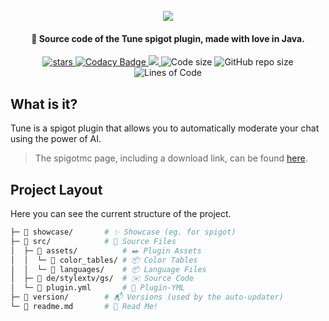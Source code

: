 <h1 align="center">
  <br>
  <img src="https://raw.githubusercontent.com/StylexTV/GSigns/master/showcase/socials/cover.png">
  <br>
</h1>

<h4 align="center">🚩 Source code of the Tune spigot plugin, made with love in Java.</h4>

<p align="center">
  <a href="https://GitHub.com/StylexTV/Tune/stargazers/">
    <img alt="stars" src="https://img.shields.io/github/stars/StylexTV/Tune.svg?color=ffdd00"/>
  </a>
  <a href="https://www.codacy.com/manual/noluck942/GSigns?utm_source=github.com&amp;utm_medium=referral&amp;utm_content=StylexTV/GSigns&amp;utm_campaign=Badge_Grade">
    <img alt="Codacy Badge" src="https://app.codacy.com/project/badge/Grade/a33dbb19ff17460d896a7864fececab6"/>
  </a>
  <a href="https://stylextv.gitbook.io/gsigns" alt="Docs (gitbook)">
    <img src="https://img.shields.io/badge/docs-gitbook-brightgreen"/>
  </a>
  <a>
    <img alt="Code size" src="https://img.shields.io/github/languages/code-size/StylexTV/Tune.svg"/>
  </a>
  <a>
    <img alt="GitHub repo size" src="https://img.shields.io/github/repo-size/StylexTV/Tune.svg"/>
  </a>
  <a>
    <img alt="Lines of Code" src="https://tokei.rs/b1/github/StylexTV/Tune?category=code"/>
  </a>
</p>

## What is it?
Tune is a spigot plugin that allows you to automatically moderate your chat using the power of AI.
> The spigotmc page, including a download link, can be found [here](https://www.spigotmc.org/resources/g-signs-a-unique-map-signs-plugin-for-lobbies.85017/).

## Project Layout
Here you can see the current structure of the project.

```bash
├─ 📂 showcase/       # ✨ Showcase (eg. for spigot)
├─ 📂 src/            # 🌟 Source Files
│  ├─ 📂 assets/          # ✒️ Plugin Assets
│  │  └─ 📂 color_tables/ # 📦 Color Tables
│  │  └─ 📂 languages/    # 📦 Language Files
│  ├─ 📂 de/stylextv/gs/  # ✉️ Source Code
│  └─ 📄 plugin.yml       # 📌 Plugin-YML
├─ 📂 version/        # 📬 Versions (used by the auto-updater)
└─ 📃 readme.md       # 📖 Read Me!
```
